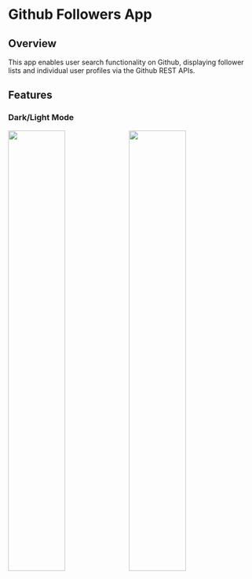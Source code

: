 # Github Followers App

## Overview

This app enables user search functionality on Github, displaying follower lists and individual user profiles via the Github REST APIs.

## Features

### Dark/Light Mode

<img src="https://github.com/RonGGG/GithubFollowers/assets/26768743/29d96895-328a-4bd4-af5a-77cee5770571" width="48%"> <img src="https://github.com/RonGGG/GithubFollowers/assets/26768743/68b57e10-7861-40cd-ba92-65ac36c5e085" width="48%">

